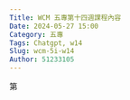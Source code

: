 ```yaml
---
Title: WCM 五專第十四週課程內容
Date: 2024-05-27 15:00
Category: 五專
Tags: Chatgpt, w14
Slug: wcm-5i-w14
Author: 51233105
---
```


第

<!-- PELICAN_END_SUMMARY -->
